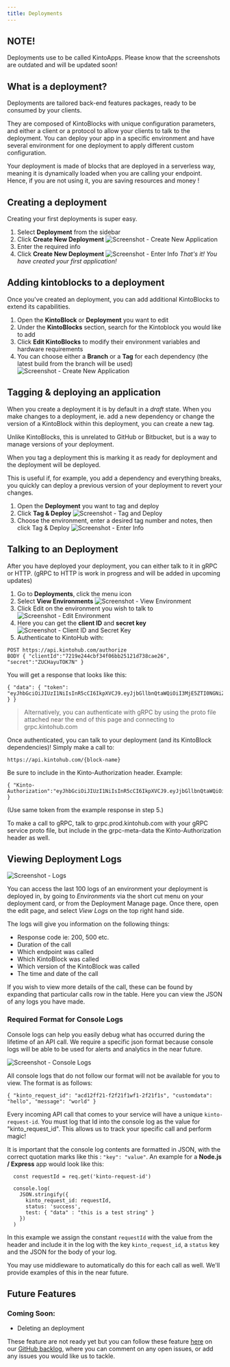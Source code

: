 ```yaml
---
title: Deployments
---
```


## NOTE!

Deployments use to be called KintoApps. Please know that the screenshots are outdated and will be updated soon!

## What is a deployment?

Deployments are tailored back-end features packages, ready to be consumed by your clients.

They are composed of KintoBlocks with unique configuration parameters, and either a client or a protocol to allow your clients to talk to the deployment. You can deploy your app in a specific environment and have several environment for one deployment to apply different custom configuration.

Your deployment is made of blocks that are deployed in a serverless way, meaning it is dynamically loaded when you are calling your endpoint. Hence, if you are not using it, you are saving resources and money !


## Creating a deployment

Creating your first deployments is super easy.
1. Select **Deployment** from the sidebar
2. Click **Create New Deployment**
![Screenshot - Create New Application](/docs/assets/creating-an-application-1-2.png)
3. Enter the required info
4. Click **Create New Deployment**
![Screenshot - Enter Info](/docs/assets/creating-an-application-3-4.png)
_That's it! You have created your first application!_

## Adding kintoblocks to a deployment

Once you've created an deployment, you can add additional KintoBlocks to extend its capabilities.

1. Open the **KintoBlock** or **Deployment** you want to edit
2. Under the **KintoBlocks** section, search for the Kintoblock you would like to add
3. Click **Edit KintoBlocks** to modify their environment variables and hardware requirements
4. You can choose either a **Branch** or a **Tag** for each dependency (the latest build from the branch will be used)
![Screenshot - Create New Application](/docs/assets/adding-dependencies-4-5.png)

## Tagging & deploying an application


When you create a deployment it is by default in a _draft_ state. When you make changes to a deployment, ie. add a new dependency or change the version of a KintoBlock within this deployment, you can create a new tag.

Unlike KintoBlocks, this is unrelated to GitHub or Bitbucket, but is a way to manage versions of your deployment.

When you tag a deployment this is marking it as ready for deployment and the deployment will be deployed.

This is useful if, for example, you add a dependency and everything breaks, you quickly can deploy a previous version of your deployment to revert your changes.

1. Open the **Deployment** you want to tag and deploy
2. Click **Tag & Deploy**
![Screenshot - Tag and Deploy](/docs/assets/tagging-and-deploying-1-2.png)
3. Choose the environment, enter a desired tag number and notes, then click Tag & Deploy
![Screenshot - Enter Info](/docs/assets/tagging-and-deploying-3.png)

## Talking to an Deployment

After you have deployed your deployment, you can either talk to it in gRPC or HTTP.
(gRPC to HTTP is work in progress and will be added in upcoming updates)

1. Go to **Deployments**, click the menu icon
2. Select **View Environments**
   ![Screenshot - View Environment](/docs/assets/talking-to-applications-1-2.png)
3. Click Edit on the environment you wish to talk to
   ![Screenshot - Edit Environment](/docs/assets/talking-to-applications-3.png)
4. Here you can get the **client ID** and **secret key**
   ![Screenshot - Client ID and Secret Key](/docs/assets/talking-to-applications-4.png)
5. Authenticate to KintoHub with:

```
POST https://api.kintohub.com/authorize
BODY { "clientId":"7219e244cbf34f06bb25121d738cae26", "secret":"ZUCHayuTOK7N" }
```

You will get a response that looks like this:

```
{ "data": { "token": "eyJhbGciOiJIUzI1NiIsInR5cCI6IkpXVCJ9.eyJjbGllbnQtaWQiOiI3MjE5ZTI0NGNiZjM0ZjA2YmIyNTEyMWQ3MzhjYWUyNiIsInNlc3Npb24taWQiOiI5MzQ3OTFhYy1kNzllLTQ5NWQtYjVlYy01OTJlMmU4MDRjMTciLCJuYmYiOjE1MzA4NTYzNTUsImV4cCI6MTUzMjA2NTk1NSwiaWF0IjoxNTMwODU2MzU1LCJpc3MiOiJNaWRkbGV3YXJlIiwiYXVkIjoiTWlkZGxld2FyZSJ9.Cer1EyzryW5qKfqpSqs5u2t6BunoeUtjpwX_fFAzVj4" } }
```

> Alternatively, you can authenticate with gRPC by using the proto file attached near the end of this page and connecting to grpc.kintohub.com

Once authenticated, you can talk to your deployment (and its KintoBlock dependencies)!
Simply make a call to:

```
https://api.kintohub.com/{block-name}
```

Be sure to include in the Kinto-Authorization header. Example:

```
{ "Kinto-Authorization":"eyJhbGciOiJIUzI1NiIsInR5cCI6IkpXVCJ9.eyJjbGllbnQtaWQiOiI3MjE5ZTI0NGNiZjM0ZjA2YmIyNTEyMWQ3MzhjYWUyNiIsInNlc3Npb24taWQiOiI5MzQ3OTFhYy1kNzllLTQ5NWQtYjVlYy01OTJlMmU4MDRjMTciLCJuYmYiOjE1MzA4NTYzNTUsImV4cCI6MTUzMjA2NTk1NSwiaWF0IjoxNTMwODU2MzU1LCJpc3MiOiJNaWRkbGV3YXJlIiwiYXVkIjoiTWlkZGxld2FyZSJ9.Cer1EyzryW5qKfqpSqs5u2t6BunoeUtjpwX_fFAzVj4" }
```

(Use same token from the example response in step 5.)

To make a call to gRPC, talk to grpc.prod.kintohub.com with your gRPC service proto file, but include in the grpc-meta-data the Kinto-Authorization header as well.

## Viewing Deployment Logs

![Screenshot - Logs](/docs/assets/logs-closed.png)

You can access the last 100 logs of an environment your deployment is deployed in, by going to *Environments* via the short cut menu on your deployment card, or from the Deployment Manage page. Once there, open the edit page, and select *View Logs* on the top right hand side.

The logs will give you information on the following things:
- Response code ie: 200, 500 etc.
- Duration of the call
- Which endpoint was called
- Which KintoBlock was called
- Which version of the KintoBlock was called
- The time and date of the call

If you wish to view more details of the call, these can be found by expanding that particular calls row in the table. Here you can view the JSON of any logs you have made.

### Required Format for Console Logs

Console logs can help you easily debug what has occurred during the lifetime of an API call. We require a specific json format because console logs will be able to be used for alerts and analytics in the near future.


![Screenshot - Console Logs](/docs/assets/logs-open.png)

All console logs that do not follow our format will not be available for you to view. The format is as follows:

```
{ "kinto_request_id": "acd12ff21-f2f21f1wf1-2f21f1s", "customdata": "hello", "message": "world" }
```

Every incoming API call that comes to your service will have a unique `kinto-request-id`. You must log that Id into the console log as the value for "kinto_request_id". This allows us to track your specific call and perform magic!

It is important that the console log contents are formatted in JSON, with the correct quotation marks like this : `"key": "value"`. An example for a **Node.js / Express** app would look like this:

```
  const requestId = req.get('kinto-request-id')

  console.log(
    JSON.stringify({
      kinto_request_id: requestId,
      status: 'success',
      test: { "data" : "this is a test string" }
    })
  )
```

In this example we assign the constant `requestId` with the value from the header and include it in the log with the key `kinto_request_id`, a `status` key and the JSON for the body of your log.

You may use middleware to automatically do this for each call as well. We'll provide examples of this in the near future.

## Future Features

### Coming Soon:

* Deleting an deployment

These feature are not ready yet but you can follow these feature [here](https://github.com/kintohub/kintohub-docs/issues/39) on our [GitHub backlog](https://github.com/kintohub/kintohub-docs), where you can comment on any open issues, or add any issues you would like us to tackle.
